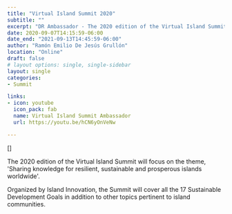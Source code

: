 ```yaml
---
title: "Virtual Island Summit 2020"
subtitle: ""
excerpt: "DR Ambassador - The 2020 edition of the Virtual Island Summit will focus on the theme, 'Sharing knowledge for resilient, sustainable and prosperous islands worldwide'."
date: 2020-09-07T14:15:59-06:00
date_end: "2021-09-13T14:45:59-06:00"
author: "Ramón Emilio De Jesús Grullón"
location: "Online"
draft: false
# layout options: single, single-sidebar
layout: single
categories:
- Summit

links:
- icon: youtube
  icon_pack: fab
  name: Virtual Island Summit Ambassador
  url: https://youtu.be/hCN6yOnVeNw

---
```


[]

The 2020 edition of the Virtual Island Summit will focus on the theme, 'Sharing knowledge for resilient, sustainable and prosperous islands worldwide'.

Organized by Island Innovation, the Summit will cover all the 17 Sustainable Development Goals in addition to other topics pertinent to island communities.